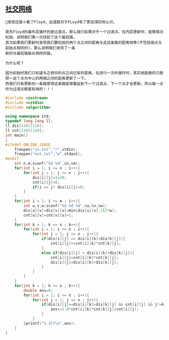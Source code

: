 ## [社交网络](https://vjudge.net/contest/467511#problem)

    🤙感觉还是小看了Floyd，这道题对于FLoyd有了更加深刻地认识。
    
    首先Floyd的最外层循环的是过渡点，那么我们如果对于一个过渡点，在内层更新时，能够成功松弛，说明我们第一次找到了这个最短路，
    其次如果我们更新时发现我们要松弛的两个点之间的距离与走这条路的距离相等(不包括端点与起始点相同的)，那么说明我们发现了一条
    新的与最短路路长相同的路。
    
    为什么呢？
    
    因为初始时我们只知道与之相邻的点之间已有的距离，在进行一次外循环时，其实他能做的只是把一这个点为中心的两端之间的距离更新了一下。
    而我们只有更新的一条路使得这条路能够蔓延到下一个过渡点，下一个点才会更新。所以每一点作为过渡点都是有用的！！！
    
    
```C++
#include <iostream>
#include <cstdio>
#include <algorithm>

using namespace std;
typedef long long ll;
ll dis[110][110];
ll cnt[110][110];
int main()
{
#ifndef ONLINE_JUDGE
    freopen("in.txt","r",stdin);
    freopen("out.txt","w",stdout);
#endif
    int n,m;scanf("%d %d",&n,&m);
    for(int i = 1; i <= n ; i++){
        for(int j = 1; j <= n ; j++){
            dis[i][j]=1e18;
            cnt[i][j]=0;
            if(i == j) dis[i][j]=0;
        }
    }
    for(int i = 1; i <= m ; i++){
        int u,v,w;scanf("%d %d %d",&u,&v,&w);
        dis[u][v]=dis[v][u]=min(dis[u][v],1ll*w);
        cnt[u][v]=cnt[v][u]=1;
    }
    for(int k = 1; k <= n ; k++){
        for(int i = 1; i <= n ; i++){
            for(int j = 1; j <= n ; j++){
                if(dis[i][j] == dis[i][k]+dis[k][j]){
                    cnt[i][j]+=cnt[i][k]*cnt[k][j];
                }
                else if(dis[i][j] > dis[i][k]+dis[k][j]){
                    cnt[i][j]=cnt[i][k]*cnt[k][j];
                    dis[i][j]=dis[i][k]+dis[k][j];
                }
            }
        }
    }
    for(int k = 1; k <= n ; k++){
        double ans=0;
        for(int i = 1; i <= n ; i++){
            for(int j = 1; j <= n ; j++){
                if(dis[i][j]==dis[i][k]+dis[k][j] && cnt[i][j] && j!=k &&i!=k){
                    ans+=1.0*cnt[i][k]*cnt[k][j]/cnt[i][j];
                }
            }
        }printf("%.3lf\n",ans);
    }
}
```
    
